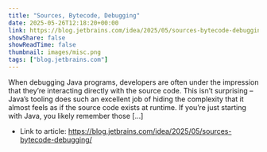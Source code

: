 ```yaml
---
title: "Sources, Bytecode, Debugging"
date: 2025-05-26T12:18:20+00:00
link: https://blog.jetbrains.com/idea/2025/05/sources-bytecode-debugging/
showShare: false
showReadTime: false
thumbnail: images/misc.png
tags: ["blog.jetbrains.com"]
---
```

When debugging Java programs, developers are often under the impression that they’re interacting directly with the source code. This isn’t surprising – Java’s tooling does such an excellent job of hiding the complexity that it almost feels as if the source code exists at runtime. If you’re just starting with Java, you likely remember those […]

- Link to article: https://blog.jetbrains.com/idea/2025/05/sources-bytecode-debugging/
